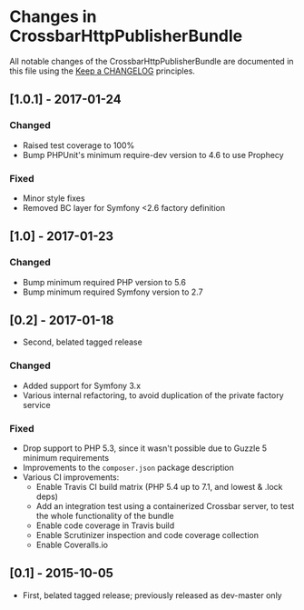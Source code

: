 # Changes in CrossbarHttpPublisherBundle

All notable changes of the CrossbarHttpPublisherBundle are documented in this file using the 
[Keep a CHANGELOG](http://keepachangelog.com/) principles.

## [1.0.1] - 2017-01-24

### Changed
* Raised test coverage to 100%
* Bump PHPUnit's minimum require-dev version to 4.6 to use Prophecy

### Fixed
* Minor style fixes
* Removed BC layer for Symfony <2.6 factory definition 

## [1.0] - 2017-01-23

### Changed
* Bump minimum required PHP version to 5.6
* Bump minimum required Symfony version to 2.7
 
## [0.2] - 2017-01-18

* Second, belated tagged release

### Changed
* Added support for Symfony 3.x
* Various internal refactoring, to avoid duplication of the private factory service 

### Fixed
* Drop support to PHP 5.3, since it wasn't possible due to Guzzle 5 minimum requirements
* Improvements to the `composer.json` package description
* Various CI improvements:
  * Enable Travis CI build matrix (PHP 5.4 up to 7.1, and lowest & .lock deps)
  * Add an integration test using a containerized Crossbar server, to test the whole functionality of the bundle
  * Enable code coverage in Travis build
  * Enable Scrutinizer inspection and code coverage collection
  * Enable Coveralls.io

## [0.1] - 2015-10-05

* First, belated tagged release; previously released as dev-master only 
